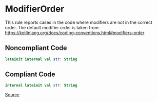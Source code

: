 # ModifierOrder

This rule reports cases in the code where modifiers are not in the correct order. The default modifier order is
taken from: https://kotlinlang.org/docs/coding-conventions.html#modifiers-order

## Noncompliant Code

```kotlin
lateinit internal val str: String
```
## Compliant Code

```kotlin
internal lateinit val str: String
```

[Source](https://arturbosch.github.io/detekt/style.html#modifierorder)
